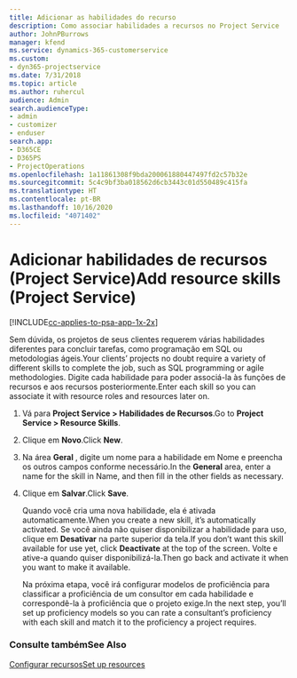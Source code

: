 ```yaml
---
title: Adicionar as habilidades do recurso
description: Como associar habilidades a recursos no Project Service
author: JohnPBurrows
manager: kfend
ms.service: dynamics-365-customerservice
ms.custom:
- dyn365-projectservice
ms.date: 7/31/2018
ms.topic: article
ms.author: ruhercul
audience: Admin
search.audienceType:
- admin
- customizer
- enduser
search.app:
- D365CE
- D365PS
- ProjectOperations
ms.openlocfilehash: 1a11861308f9bda200061880447497fd2c57b32e
ms.sourcegitcommit: 5c4c9bf3ba018562d6cb3443c01d550489c415fa
ms.translationtype: HT
ms.contentlocale: pt-BR
ms.lasthandoff: 10/16/2020
ms.locfileid: "4071402"
---
```

# <a name="add-resource-skills-project-service"></a><span data-ttu-id="3ca63-103">Adicionar habilidades de recursos (Project Service)</span><span class="sxs-lookup"><span data-stu-id="3ca63-103">Add resource skills (Project Service)</span></span>

[!INCLUDE[cc-applies-to-psa-app-1x-2x](../includes/cc-applies-to-psa-app-1x-2x.md)]

<span data-ttu-id="3ca63-104">Sem dúvida, os projetos de seus clientes requerem várias habilidades diferentes para concluir tarefas, como programação em SQL ou metodologias ágeis.</span><span class="sxs-lookup"><span data-stu-id="3ca63-104">Your clients’ projects no doubt require a variety of different skills to complete the job, such as SQL programming or agile methodologies.</span></span> <span data-ttu-id="3ca63-105">Digite cada habilidade para poder associá-la às funções de recursos e aos recursos posteriormente.</span><span class="sxs-lookup"><span data-stu-id="3ca63-105">Enter each skill so you can associate it with resource roles and resources later on.</span></span>  
  
1. <span data-ttu-id="3ca63-106">Vá para **Project Service > Habilidades de Recursos**.</span><span class="sxs-lookup"><span data-stu-id="3ca63-106">Go to **Project Service > Resource Skills**.</span></span>  
  
2. <span data-ttu-id="3ca63-107">Clique em **Novo**.</span><span class="sxs-lookup"><span data-stu-id="3ca63-107">Click **New**.</span></span>  
  
3. <span data-ttu-id="3ca63-108">Na área **Geral** , digite um nome para a habilidade em Nome e preencha os outros campos conforme necessário.</span><span class="sxs-lookup"><span data-stu-id="3ca63-108">In the **General** area, enter a name for the skill in Name, and then fill in the other fields as necessary.</span></span>  
  
4. <span data-ttu-id="3ca63-109">Clique em **Salvar**.</span><span class="sxs-lookup"><span data-stu-id="3ca63-109">Click **Save**.</span></span>  
  
   <span data-ttu-id="3ca63-110">Quando você cria uma nova habilidade, ela é ativada automaticamente.</span><span class="sxs-lookup"><span data-stu-id="3ca63-110">When you create a new skill, it’s automatically activated.</span></span> <span data-ttu-id="3ca63-111">Se você ainda não quiser disponibilizar a habilidade para uso, clique em **Desativar** na parte superior da tela.</span><span class="sxs-lookup"><span data-stu-id="3ca63-111">If you don’t want this skill available for use yet, click **Deactivate** at the top of the screen.</span></span> <span data-ttu-id="3ca63-112">Volte e ative-a quando quiser disponibilizá-la.</span><span class="sxs-lookup"><span data-stu-id="3ca63-112">Then go back and activate it when you want to make it available.</span></span>  
  
   <span data-ttu-id="3ca63-113">Na próxima etapa, você irá configurar modelos de proficiência para classificar a proficiência de um consultor em cada habilidade e correspondê-la à proficiência que o projeto exige.</span><span class="sxs-lookup"><span data-stu-id="3ca63-113">In the next step, you’ll set up proficiency models so you can rate a consultant’s proficiency with each skill and match it to the proficiency a project requires.</span></span>  
  
### <a name="see-also"></a><span data-ttu-id="3ca63-114">Consulte também</span><span class="sxs-lookup"><span data-stu-id="3ca63-114">See Also</span></span>  
 [<span data-ttu-id="3ca63-115">Configurar recursos</span><span class="sxs-lookup"><span data-stu-id="3ca63-115">Set up resources</span></span>](../psa/set-up-resources.md)
